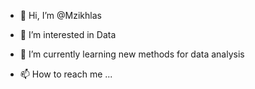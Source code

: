 - 👋 Hi, I’m @Mzikhlas
- 👀 I’m interested in Data
- 🌱 I’m currently learning new methods for data analysis

- 📫 How to reach me ...

<!---
Mzikhlas/Mzikhlas is a ✨ special ✨ repository because its `README.md` (this file) appears on your GitHub profile.
You can click the Preview link to take a look at your changes.
--->
